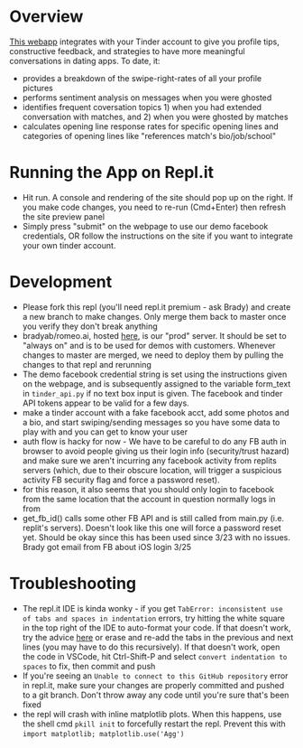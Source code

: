# Overview

[This webapp](https://romeoai.bradyab.repl.co/) integrates with your Tinder account to give you profile tips, constructive feedback, and strategies to have more meaningful conversations in dating apps. To date, it: 
- provides a breakdown of the swipe-right-rates of all your profile pictures
- performs sentiment analysis on messages when you were ghosted
- identifies frequent coversation topics 1) when you had extended conversation with matches, and 2) when you were ghosted by matches
- calculates opening line response rates for specific opening lines and categories of opening lines like "references match's bio/job/school" 


# Running the App on Repl.it
- Hit run. A console and rendering of the site should pop up on the right. If you make code changes, you need to re-run (Cmd+Enter) then refresh the site preview panel
- Simply press "submit" on the webpage to use our demo facebook credentials, OR follow the instructions on the site if you want to integrate your own tinder account.

# Development
- Please fork this repl (you'll need repl.it premium - ask Brady) and create a new branch to make changes. Only merge them back to master once you verify they don't break anything
- bradyab/romeo.ai, hosted [here](https://romeoai.bradyab.repl.co), is our "prod" server. It should be set to "always on" and is to be used for demos with customers. Whenever changes to master are merged, we need to deploy them by pulling the changes to that repl and rerunning 
- The demo facebook credential string is set using the instructions given on the webpage, and is subsequently assigned to the variable form_text in `tinder_api.py` if no text box input is given. The facebook and tinder API tokens appear to be valid for a few days.
- make a tinder account with a fake facebook acct, add some photos and a bio, and start swiping/sending messages so you have some data to play with and you can get to know your user
- auth flow is hacky for now - We have to be careful to do any FB auth in browser to avoid people giving us their login info (security/trust hazard) and make sure we aren't incurring any facebook activity from replits servers (which, due to their obscure location, will trigger a suspicious activity FB security flag and force a password reset).
- for this reason, it also seems that you should only login to facebook from the same location that the account in question normally logs in from
- get_fb_id() calls some other FB API and is still called from main.py (i.e. replit's servers). Doesn't look like this one will force a password reset yet. Should be okay since this has been used since 3/23 with no issues. Brady got email from FB about iOS login 3/25

# Troubleshooting
- The repl.it IDE is kinda wonky - if you get `TabError: inconsistent use of tabs and spaces in indentation` errors, try hitting the white square in the top right of the IDE to auto-format your code. If that doesn't work, try the advice [here](https://replit.com/talk/ask/TabError-inconsistent-use-of-tabs-and-spaces-in-indentation/53231) or erase and re-add the tabs in the previous and next lines (you may have to do this recursively). If that doesn't work, open the code in VSCode, hit Ctrl-Shift-P and select `convert indentation to spaces` to fix, then commit and push
- If you're seeing an `Unable to connect to this GitHub repository` error in repl.it, make sure your changes are properly committed and pushed to a git branch. Don't throw away any code until you're sure that's been fixed
- the repl will crash with inline matplotlib plots. When this happens, use the shell cmd `pkill init` to forcefully restart the repl. Prevent this with `import matplotlib; matplotlib.use('Agg')`
